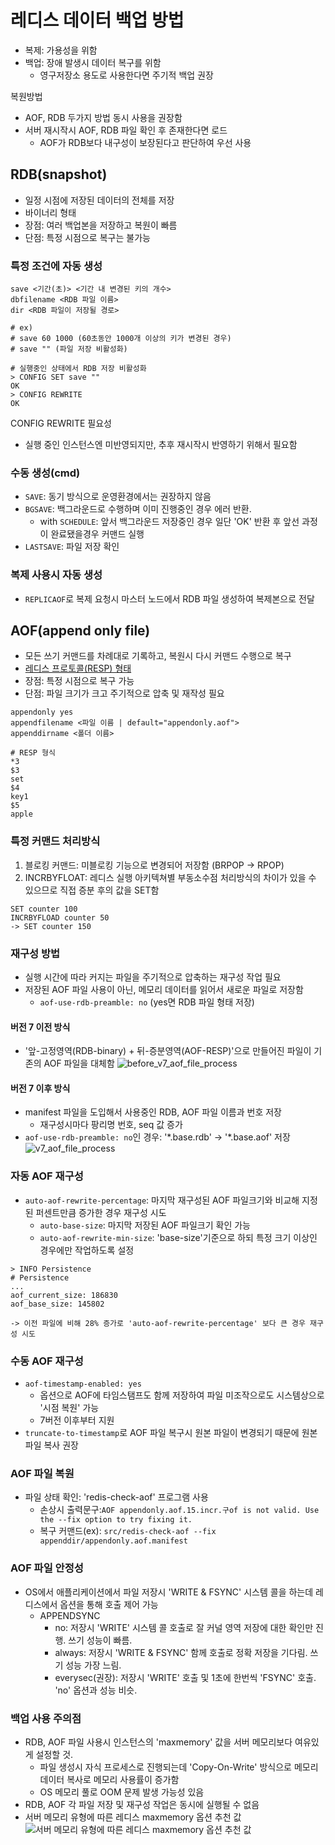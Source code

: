 # 레디스 데이터 백업 방법
- 복제: 가용성을 위함
- 백업: 장애 발생시 데이터 복구를 위함
  - 영구저장소 용도로 사용한다면 주기적 백업 권장

복원방법
- AOF, RDB 두가지 방법 동시 사용을 권장함
- 서버 재시작시 AOF, RDB 파일 확인 후 존재한다면 로드
  - AOF가 RDB보다 내구성이 보장된다고 판단하여 우선 사용

 
## RDB(snapshot)
   - 일정 시점에 저장된 데이터의 전체를 저장
   - 바이너리 형태
   - 장점: 여러 백업본을 저장하고 복원이 빠름
   - 단점: 특정 시점으로 복구는 불가능

### 특정 조건에 자동 생성
```
save <기간(초)> <기간 내 변경된 키의 개수> 
dbfilename <RDB 파일 이름>
dir <RDB 파일이 저장될 경로>

# ex)
# save 60 1000 (60초동안 1000개 이상의 키가 변경된 경우)
# save "" (파일 저장 비활성화)

# 실행중인 상태에서 RDB 저장 비활성화
> CONFIG SET save ""
OK
> CONFIG REWRITE 
OK
```
CONFIG REWRITE 필요성
- 실행 중인 인스턴스엔 미반영되지만, 추후 재시작시 반영하기 위해서 필요함

### 수동 생성(cmd)
- `SAVE`: 동기 방식으로 운영환경에서는 권장하지 않음
- `BGSAVE`: 백그라운드로 수행하며 이미 진행중인 경우 에러 반환.
  - with `SCHEDULE`: 앞서 백그라운드 저장중인 경우 일단 'OK' 반환 후 앞선 과정이 완료됐을경우 커맨드 실행
- `LASTSAVE`: 파일 저장 확인

### 복제 사용시 자동 생성
- `REPLICAOF`로 복제 요청시 마스터 노드에서 RDB 파일 생성하여 복제본으로 전달


## AOF(append only file)
- 모든 쓰기 커맨드를 차례대로 기록하고, 복원시 다시 커맨드 수행으로 복구
- [레디스 프로토콜(RESP) 형태](https://redis.io/docs/reference/protocol-spec/#resp-protocol-description)
- 장점: 특정 시점으로 복구 가능
- 단점: 파일 크기가 크고 주기적으로 압축 및 재작성 필요
```
appendonly yes
appendfilename <파일 이름 | default="appendonly.aof">
appenddirname <폴더 이름>

# RESP 형식
*3
$3
set
$4
key1
$5
apple
```

### 특정 커맨드 처리방식
1. 블로킹 커맨드: 미블로킹 기능으로 변경되어 저장함 (BRPOP -> RPOP)  
2. INCRBYFLOAT: 레디스 실행 아키텍쳐별 부동소수점 처리방식의 차이가 있을 수 있으므로 직접 증분 후의 값을 SET함 
```
SET counter 100
INCRBYFLOAD counter 50
-> SET counter 150
```

### 재구성 방법
- 실행 시간에 따라 커지는 파일을 주기적으로 압축하는 재구성 작업 필요
- 저장된 AOF 파일 사용이 아닌, 메모리 데이터를 읽어서 새로운 파일로 저장함
  - `aof-use-rdb-preamble: no` (yes면 RDB 파일 형태 저장)

#### 버전 7 이전 방식
- '앞-고정영역(RDB-binary) + 뒤-증분영역(AOF-RESP)'으로 만들어진 파일이 기존의 AOF 파일을 대체함
![before_v7_aof_file_process](https://github.com/reumachoi/study_md/assets/85995802/9f256b8a-4fb5-4f9c-9936-f269a6542fac)

#### 버전 7 이후 방식
- manifest 파일을 도입해서 사용중인 RDB, AOF 파일 이름과 번호 저장
  - 재구성시마다 팡리명 번호, seq 값 증가
- `aof-use-rdb-preamble: no`인 경우:  '\*.base.rdb' -> '\*.base.aof' 저장
![v7_aof_file_process](https://github.com/reumachoi/study_md/assets/85995802/631b3722-1322-400f-8745-4ed4a0130e0f)

### 자동 AOF 재구성
- `auto-aof-rewrite-percentage`: 마지막 재구성된 AOF 파일크기와 비교해 지정된 퍼센트만큼 증가한 경우 재구성 시도
  - `auto-base-size`: 마지막 저장된 AOF 파일크기 확인 가능
  - `auto-aof-rewrite-min-size`: 'base-size'기준으로 하되 특정 크기 이상인 경우에만 작업하도록 설정
```
> INFO Persistence
# Persistence
...
aof_current_size: 186830 
aof_base_size: 145802

-> 이전 파일에 비해 28% 증가로 'auto-aof-rewrite-percentage' 보다 큰 경우 재구성 시도
```

### 수동 AOF 재구성
- `aof-timestamp-enabled: yes` 
  - 옵션으로 AOF에 타임스탬프도 함께 저장하여 파일 미조작으로도 시스템상으로 '시점 복원' 가능
  - 7버전 이후부터 지원
- `truncate-to-timestamp`로 AOF 파일 복구시 원본 파일이 변경되기 때문에 원본 파일 복사 권장

### AOF 파일 복원
- 파일 상태 확인: 'redis-check-aof' 프로그램 사용
  - 손상시 출력문구:`AOF appendonly.aof.15.incr.구of is not valid. Use the --fix option to try fixing it.`
  - 복구 커맨드(ex): `src/redis-check-aof --fix appenddir/appendonly.aof.manifest`

### AOF 파일 안정성
- OS에서 애플리케이션에서 파일 저장시 'WRITE & FSYNC' 시스템 콜을 하는데 레디스에서 옵션을 통해 호출 제어 가능
  - APPENDSYNC
    - no: 저장시 'WRITE' 시스템 콜 호출로 잘 커널 영역 저장에 대한 확인만 진행. 쓰기 성능이 빠름.
    - always: 저장시 'WRITE & FSYNC' 함께 호출로 정확 저장을 기다림. 쓰기 성능 가장 느림.
    - everysec(권장): 저장시 'WRITE' 호출 및 1초에 한번씩 'FSYNC' 호출. 'no' 옵션과 성능 비슷.  

### 백업 사용 주의점
- RDB, AOF 파일 사용시 인스턴스의 'maxmemory' 값을 서버 메모리보다 여유있게 설정할 것.
  - 파일 생성시 자식 프로세스로 진행되는데 'Copy-On-Write' 방식으로 메모리 데이터 복사로 메모리 사용률이 증가함
  - OS 메모리 풀로 OOM 문제 발생 가능성 있음
- RDB, AOF 각 파일 저장 및 재구성 작업은 동시에 실행될 수 없음
- 서버 메모리 유형에 따른 레디스 maxmemory 옵션 추천 값
![서버 메모리 유형에 따른 레디스 maxmemory 옵션 추천 값](https://github.com/reumachoi/study_md/assets/85995802/df2d00d0-8372-4fc9-8c4b-f516998015c0)